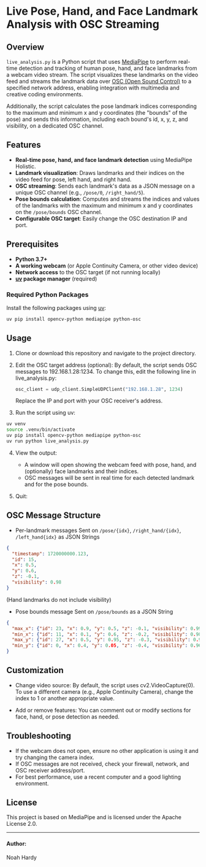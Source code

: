 # Live Pose, Hand, and Face Landmark Analysis with OSC Streaming

## Overview

`live_analysis.py` is a Python script that uses [MediaPipe](https://google.github.io/mediapipe/) to perform real-time detection and tracking of human pose, hand, and face landmarks from a webcam video stream. The script visualizes these landmarks on the video feed and streams the landmark data over [OSC (Open Sound Control)](https://opensoundcontrol.stanford.edu/) to a specified network address, enabling integration with multimedia and creative coding environments.

Additionally, the script calculates the pose landmark indices corresponding to the maximum and minimum x and y coordinates (the "bounds" of the pose) and sends this information, including each bound's id, x, y, z, and visibility, on a dedicated OSC channel.

## Features

- **Real-time pose, hand, and face landmark detection** using MediaPipe Holistic.
- **Landmark visualization**: Draws landmarks and their indices on the video feed for pose, left hand, and right hand.
- **OSC streaming**: Sends each landmark's data as a JSON message on a unique OSC channel (e.g., `/pose/0`, `/right_hand/5`).
- **Pose bounds calculation**: Computes and streams the indices and values of the landmarks with the maximum and minimum x and y coordinates on the `/pose/bounds` OSC channel.
- **Configurable OSC target**: Easily change the OSC destination IP and port.

## Prerequisites

- **Python 3.7+**
- **A working webcam** (or Apple Continuity Camera, or other video device)
- **Network access** to the OSC target (if not running locally)
- **[uv](https://github.com/astral-sh/uv) package manager** (required)

### Required Python Packages

Install the following packages using [uv](https://github.com/astral-sh/uv):

```sh
uv pip install opencv-python mediapipe python-osc
```

## Usage
1. Clone or download this repository and navigate to the project directory.

2. Edit the OSC target address (optional):
    By default, the script sends OSC messages to 192.168.1.28:1234.
    To change this, edit the following line in live_analysis.py:

    ```python
    osc_client = udp_client.SimpleUDPClient("192.168.1.28", 1234)
    ```
    Replace the IP and port with your OSC receiver's address.

3. Run the script using uv:

```sh
uv venv
source .venv/bin/activate
uv pip install opencv-python mediapipe python-osc
uv run python live_analysis.py
```

4. View the output:
    - A window will open showing the webcam feed with pose, hand, and (optionally) face landmarks and their indices.
    - OSC messages will be sent in real time for each detected landmark and for the pose bounds.

5. Quit:


## OSC Message Structure

- Per-landmark messages
Sent on `/pose/{idx}`, `/right_hand/{idx}`, `/left_hand{idx}` as JSON Strings
```json
{
  "timestamp": 1720000000.123,
  "id": 15,
  "x": 0.5,
  "y": 0.6,
  "z": -0.1,
  "visibility": 0.98
}
```
(Hand landmarks do not include visibility)
- Pose bounds message
Sent on `/pose/bounds` as a JSON String
```json
{
  "max_x": {"id": 23, "x": 0.9, "y": 0.5, "z": -0.1, "visibility": 0.99},
  "min_x": {"id": 11, "x": 0.1, "y": 0.6, "z": -0.2, "visibility": 0.98},
  "max_y": {"id": 27, "x": 0.5, "y": 0.95, "z": -0.3, "visibility": 0.97},
  "min_y": {"id": 0, "x": 0.4, "y": 0.05, "z": -0.4, "visibility": 0.96}
}
```

## Customization

- Change video source:
By default, the script uses cv2.VideoCapture(0).
To use a different camera (e.g., Apple Continuity Camera), change the index to 1 or another appropriate value.

- Add or remove features:
You can comment out or modify sections for face, hand, or pose detection as needed.

## Troubleshooting
- If the webcam does not open, ensure no other application is using it and try changing the camera index.
- If OSC messages are not received, check your firewall, network, and OSC receiver address/port.
- For best performance, use a recent computer and a good lighting environment.

## License
This project is based on MediaPipe and is licensed under the Apache License 2.0.

---
#### Author:
Noah Hardy
